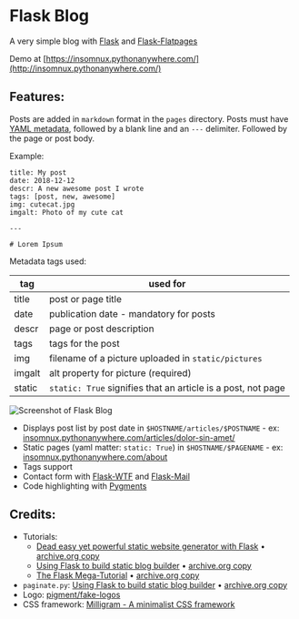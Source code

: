 # Flask Blog

A very simple blog with [Flask](http://flask.pocoo.org/) and [Flask-Flatpages](https://flask-flatpages.readthedocs.io/)

Demo at [https://insomnux.pythonanywhere.com/](http://insomnux.pythonanywhere.com/)

## Features:

Posts are added in `markdown` format in the `pages` directory. Posts must have [YAML metadata](http://www.yaml.org/), followed by a blank line and an `---` delimiter. Followed by the page or post body.

Example:

```
title: My post
date: 2018-12-12
descr: A new awesome post I wrote
tags: [post, new, awesome]
img: cutecat.jpg
imgalt: Photo of my cute cat

---

# Lorem Ipsum
```

Metadata tags used:

|  tag   | used for                                           |
|--------|--------------------------------------------------------------|
| title  | post or page title                                           |
| date   | publication date - mandatory for posts                       |
| descr  | page or post description                                     |
| tags   | tags for the post                                            |
| img    | filename of a picture uploaded in `static/pictures`          |
| imgalt | alt property for picture (required)                          |
| static | `static: True` signifies that an article is a post, not page |


![Screenshot of Flask Blog](./screenshot.png)

+ Displays post list by post date in `$HOSTNAME/articles/$POSTNAME` - ex: [insomnux.pythonanywhere.com/articles/dolor-sin-amet/](http://insomnux.pythonanywhere.com/articles/dolor-sin-amet/)
+ Static pages (yaml matter: `static: True`) in `$HOSTNAME/$PAGENAME` - ex: [insomnux.pythonanywhere.com/about](http://insomnux.pythonanywhere.com/about/)
+ Tags support
+ Contact form with [Flask-WTF](https://flask-wtf.readthedocs.io/en/stable/) and [Flask-Mail](https://pythonhosted.org/Flask-Mail/)
+ Code highlighting with [Pygments](http://pygments.org/)

## Credits:

- Tutorials: 
  + [Dead easy yet powerful static website generator with Flask](https://nicolas.perriault.net/code/2012/dead-easy-yet-powerful-static-website-generator-with-flask/) • [archive.org copy](https://web.archive.org/web/20190222172546/https://nicolas.perriault.net/code/2012/dead-easy-yet-powerful-static-website-generator-with-flask/)
  + [Using Flask to build static blog builder](http://ju.outofmemory.cn/entry/152919) • [archive.org copy](https://web.archive.org/web/20180809050908/http://ju.outofmemory.cn/entry/152919)
  + [The Flask Mega-Tutorial](https://blog.miguelgrinberg.com/post/the-flask-mega-tutorial-part-i-hello-world) • [archive.org copy](https://web.archive.org/web/20200223231125/https://blog.miguelgrinberg.com/post/the-flask-mega-tutorial-part-i-hello-world)
- `paginate.py`: [Using Flask to build static blog builder](http://ju.outofmemory.cn/entry/152919) • [archive.org copy](https://web.archive.org/web/20180809050908/http://ju.outofmemory.cn/entry/152919)
- Logo: [pigment/fake-logos](https://github.com/pigment/fake-logos)
- CSS framework: [Milligram - A minimalist CSS framework](https://milligram.io/)
